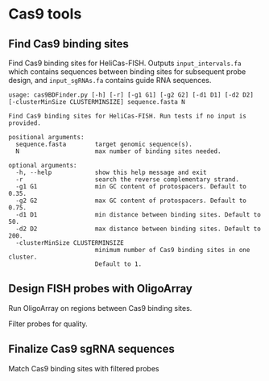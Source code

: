 # Cas9 tools

## Find Cas9 binding sites

Find Cas9 binding sites for HeliCas-FISH. Outputs `input_intervals.fa` which contains sequences between binding sites for subsequent probe design, and `input_sgRNAs.fa` contains guide RNA sequences.

```
usage: cas9BDFinder.py [-h] [-r] [-g1 G1] [-g2 G2] [-d1 D1] [-d2 D2] [-clusterMinSize CLUSTERMINSIZE] sequence.fasta N

Find Cas9 binding sites for HeliCas-FISH. Run tests if no input is provided.

positional arguments:
  sequence.fasta        target genomic sequence(s).
  N                     max number of binding sites needed.

optional arguments:
  -h, --help            show this help message and exit
  -r                    search the reverse complementary strand.
  -g1 G1                min GC content of protospacers. Default to 0.35.
  -g2 G2                max GC content of protospacers. Default to 0.75.
  -d1 D1                min distance between binding sites. Default to 50.
  -d2 D2                max distance between binding sites. Default to 200.
  -clusterMinSize CLUSTERMINSIZE
                        minimum number of Cas9 binding sites in one cluster.
                        Default to 1.
```

## Design FISH probes with OligoArray

Run OligoArray on regions between Cas9 binding sites.

Filter probes for quality.

## Finalize Cas9 sgRNA sequences

Match Cas9 binding sites with filtered probes
